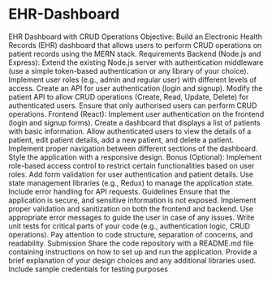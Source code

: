 # EHR-Dashboard
EHR Dashboard with CRUD Operations
Objective: Build an Electronic Health Records (EHR) dashboard that allows users to perform CRUD operations on patient records using the MERN stack.
Requirements
Backend (Node.js and Express):
Extend the existing Node.js server with authentication middleware (use a simple token-based authentication or any library of your choice).
Implement user roles (e.g., admin and regular user) with different levels of access.
Create an API for user authentication (login and signup).
Modify the patient API to allow CRUD operations (Create, Read, Update, Delete) for authenticated users.
Ensure that only authorised users can perform CRUD operations.
Frontend (React):
Implement user authentication on the frontend (login and signup forms).
Create a dashboard that displays a list of patients with basic information.
Allow authenticated users to view the details of a patient, edit patient details, add a new patient, and delete a patient.
Implement proper navigation between different sections of the dashboard.
Style the application with a responsive design.
Bonus (Optional):
Implement role-based access control to restrict certain functionalities based on user roles.
Add form validation for user authentication and patient details.
Use state management libraries (e.g., Redux) to manage the application state.
Include error handling for API requests.
Guidelines
Ensure that the application is secure, and sensitive information is not exposed.
Implement proper validation and sanitization on both the frontend and backend.
Use appropriate error messages to guide the user in case of any issues.
Write unit tests for critical parts of your code (e.g., authentication logic, CRUD operations).
Pay attention to code structure, separation of concerns, and readability.
Submission
Share the code repository with a README.md file containing instructions on how to set up and run the application.
Provide a brief explanation of your design choices and any additional libraries used.
Include sample credentials for testing purposes
